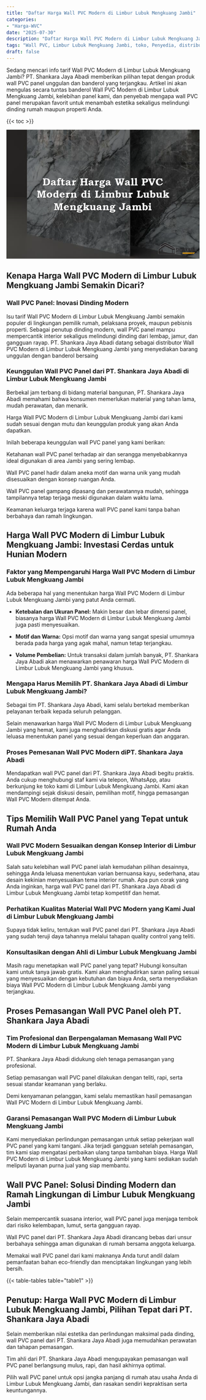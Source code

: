 ```yaml
---
title: "Daftar Harga Wall PVC Modern di Limbur Lubuk Mengkuang Jambi"
categories: 
- "Harga-WVC"
date: "2025-07-30"
description: "Daftar Harga Wall PVC Modern di Limbur Lubuk Mengkuang Jambi untuk tempat tinggal, office, serta gerai. Panel berkualitas, beragam motif, warna menarik, dengan layanan pemasangan dikerjakan oleh tim berpengalaman dan jaminan resmi!|Jasa penjualan Wall PVC Modern di Limbur Lubuk Mengkuang Jambi bagi kebutuhan hunian, kantor, maupun ritel, dengan panel terbaik dan instalasi oleh teknisi ahli serta kepastian resmi.|Solusi Wall PVC Modern di Limbur Lubuk Mengkuang Jambi yang andal bagi tempat tinggal, perkantoran, dan toko, dengan material unggulan dan penempatan oleh tenaga ahli ahli serta jaminan resmi.|Distribusi Wall PVC Modern di Limbur Lubuk Mengkuang Jambi bagi tempat tinggal, perkantoran, serta gerai, dengan produk terbaik dan pemasangan dikerjakan oleh tim profesional, dilengkapi dengan garansi resmi.}"
tags: "Wall PVC, Limbur Lubuk Mengkuang Jambi, toko, Penyedia, distributor"
draft: false
---
```


Sedang mencari info tarif Wall PVC Modern di Limbur Lubuk Mengkuang Jambi? PT. Shankara Jaya Abadi memberikan pilihan tepat dengan produk wall PVC panel unggulan dan banderol yang terjangkau. Artikel ini akan mengulas secara tuntas banderol Wall PVC Modern di Limbur Lubuk Mengkuang Jambi, kelebihan panel kami, dan penyebab mengapa wall PVC panel merupakan favorit untuk menambah estetika sekaligus melindungi dinding rumah maupun properti Anda.

{{< toc >}}

![Daftar Harga Wall PVC Modern di Limbur Lubuk Mengkuang Jambi](/images/Harga-WVC/Daftar-Harga-Wall-PVC-Modern-di-Limbur-Lubuk-Mengkuang-Jambi.png)


## Kenapa Harga Wall PVC Modern di Limbur Lubuk Mengkuang Jambi Semakin Dicari?

### Wall PVC Panel: Inovasi Dinding Modern

Isu tarif Wall PVC Modern di Limbur Lubuk Mengkuang Jambi semakin populer di lingkungan pemilik rumah, pelaksana proyek, maupun pebisnis properti. Sebagai penutup dinding modern, wall PVC panel mampu mempercantik interior sekaligus melindungi dinding dari lembap, jamur, dan gangguan rayap. PT. Shankara Jaya Abadi datang sebagai distributor Wall PVC Modern di Limbur Lubuk Mengkuang Jambi yang menyediakan barang unggulan dengan banderol bersaing

### Keunggulan Wall PVC Panel dari PT. Shankara Jaya Abadi di Limbur Lubuk Mengkuang Jambi

Berbekal jam terbang di bidang material bangunan, PT. Shankara Jaya Abadi memahami bahwa konsumen memerlukan material yang tahan lama, mudah perawatan, dan menarik.

Harga Wall PVC Modern di Limbur Lubuk Mengkuang Jambi dari kami sudah sesuai dengan mutu dan keunggulan produk yang akan Anda dapatkan.

Inilah beberapa keunggulan wall PVC panel yang kami berikan:

Ketahanan wall PVC panel terhadap air dan serangga menyebabkannya ideal digunakan di area Jambi yang sering lembap.

Wall PVC panel hadir dalam aneka motif dan warna unik yang mudah disesuaikan dengan konsep ruangan Anda.

Wall PVC panel gampang dipasang dan perawatannya mudah, sehingga tampilannya tetap terjaga meski digunakan dalam waktu lama.

Keamanan keluarga terjaga karena wall PVC panel kami tanpa bahan berbahaya dan ramah lingkungan.

## Harga Wall PVC Modern di Limbur Lubuk Mengkuang Jambi: Investasi Cerdas untuk Hunian Modern

### Faktor yang Mempengaruhi Harga Wall PVC Modern di Limbur Lubuk Mengkuang Jambi

Ada beberapa hal yang menentukan harga Wall PVC Modern di Limbur Lubuk Mengkuang Jambi yang patut Anda cermati.

- **Ketebalan dan Ukuran Panel:** Makin besar dan lebar dimensi panel, biasanya harga Wall PVC Modern di Limbur Lubuk Mengkuang Jambi juga pasti menyesuaikan.

- **Motif dan Warna:** Opsi motif dan warna yang sangat spesial umumnya berada pada harga yang agak mahal, namun tetap terjangkau.

- **Volume Pembelian:** Untuk transaksi dalam jumlah banyak, PT. Shankara Jaya Abadi akan menawarkan penawaran harga Wall PVC Modern di Limbur Lubuk Mengkuang Jambi yang khusus.

### Mengapa Harus Memilih PT. Shankara Jaya Abadi di Limbur Lubuk Mengkuang Jambi?

Sebagai tim PT. Shankara Jaya Abadi, kami selalu bertekad memberikan pelayanan terbaik kepada seluruh pelanggan.

Selain menawarkan harga Wall PVC Modern di Limbur Lubuk Mengkuang Jambi yang hemat, kami juga menghadirkan diskusi gratis agar Anda leluasa menentukan panel yang sesuai dengan keperluan dan anggaran.

### Proses Pemesanan Wall PVC Modern diPT. Shankara Jaya Abadi

Mendapatkan wall PVC panel dari PT. Shankara Jaya Abadi begitu praktis. Anda cukup menghubungi staf kami via telepon, WhatsApp, atau berkunjung ke toko kami di Limbur Lubuk Mengkuang Jambi. Kami akan mendampingi sejak diskusi desain, pemilihan motif, hingga pemasangan Wall PVC Modern ditempat Anda.

## Tips Memilih Wall PVC Panel yang Tepat untuk Rumah Anda

### Wall PVC Modern Sesuaikan dengan Konsep Interior di Limbur Lubuk Mengkuang Jambi

Salah satu kelebihan wall PVC panel ialah kemudahan pilihan desainnya, sehingga Anda leluasa menentukan varian bernuansa kayu, sederhana, atau desain kekinian menyesuaikan tema interior rumah. Apa pun corak yang Anda inginkan, harga wall PVC panel dari PT. Shankara Jaya Abadi di Limbur Lubuk Mengkuang Jambi tetap kompetitif dan hemat.

### Perhatikan Kualitas Material Wall PVC Modern yang Kami Jual di Limbur Lubuk Mengkuang Jambi

Supaya tidak keliru, tentukan wall PVC panel dari PT. Shankara Jaya Abadi yang sudah teruji daya tahannya melalui tahapan quality control yang teliti.

### Konsultasikan dengan Ahli di Limbur Lubuk Mengkuang Jambi

Masih ragu menetapkan wall PVC panel yang tepat? Hubungi konsultan kami untuk tanya jawab gratis. Kami akan menghadirkan saran paling sesuai yang menyesuaikan dengan kebutuhan dan biaya Anda, serta menyediakan biaya Wall PVC Modern di Limbur Lubuk Mengkuang Jambi yang terjangkau.

## Proses Pemasangan Wall PVC Panel oleh PT. Shankara Jaya Abadi

### Tim Profesional dan Berpengalaman Memasang Wall PVC Modern di Limbur Lubuk Mengkuang Jambi

PT. Shankara Jaya Abadi didukung oleh tenaga pemasangan yang profesional.

Setiap pemasangan wall PVC panel dilakukan dengan teliti, rapi, serta sesuai standar keamanan yang berlaku.

Demi kenyamanan pelanggan, kami selalu memastikan hasil pemasangan Wall PVC Modern di Limbur Lubuk Mengkuang Jambi.

### Garansi Pemasangan Wall PVC Modern di Limbur Lubuk Mengkuang Jambi

Kami menyediakan perlindungan pemasangan untuk setiap pekerjaan wall PVC panel yang kami tangani. Jika terjadi gangguan setelah pemasangan, tim kami siap mengatasi perbaikan ulang tanpa tambahan biaya. Harga Wall PVC Modern di Limbur Lubuk Mengkuang Jambi yang kami sediakan sudah meliputi layanan purna jual yang siap membantu.

## Wall PVC Panel: Solusi Dinding Modern dan Ramah Lingkungan di Limbur Lubuk Mengkuang Jambi

Selain mempercantik suasana interior, wall PVC panel juga menjaga tembok dari risiko kelembapan, lumut, serta gangguan rayap.

Wall PVC panel dari PT. Shankara Jaya Abadi dirancang bebas dari unsur berbahaya sehingga aman digunakan di rumah bersama anggota keluarga.

Memakai wall PVC panel dari kami maknanya Anda turut andil dalam pemanfaatan bahan eco-friendly dan menciptakan lingkungan yang lebih bersih.

{{< table-tables table="table1" >}}

## Penutup: Harga Wall PVC Modern di Limbur Lubuk Mengkuang Jambi, Pilihan Tepat dari PT. Shankara Jaya Abadi

Selain memberikan nilai estetika dan perlindungan maksimal pada dinding, wall PVC panel dari PT. Shankara Jaya Abadi juga memudahkan perawatan dan tahapan pemasangan.

Tim ahli dari PT. Shankara Jaya Abadi mengupayakan pemasangan wall PVC panel berlangsung mulus, rapi, dan hasil akhirnya optimal.

Pilih wall PVC panel untuk opsi jangka panjang di rumah atau usaha Anda di Limbur Lubuk Mengkuang Jambi, dan rasakan sendiri kepraktisan serta keuntungannya.